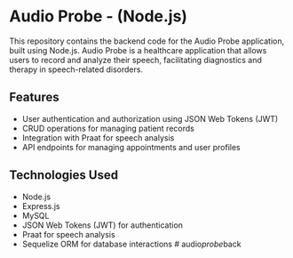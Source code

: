 # Audio Probe - (Node.js)

This repository contains the backend code for the Audio Probe application, built using Node.js. Audio Probe is a healthcare application that allows users to record and analyze their speech, facilitating diagnostics and therapy in speech-related disorders.

## Features

- User authentication and authorization using JSON Web Tokens (JWT)
- CRUD operations for managing patient records
- Integration with Praat for speech analysis
- API endpoints for managing appointments and user profiles

## Technologies Used

- Node.js
- Express.js
- MySQL
- JSON Web Tokens (JWT) for authentication
- Praat for speech analysis
- Sequelize ORM for database interactions
#   a u d i o _ p r o b e _ b a c k 
 
 
